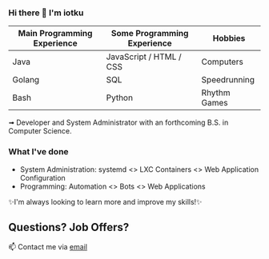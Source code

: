 ### Hi there 👋 I'm iotku

| Main Programming Experience | Some Programming Experience | Hobbies
| -------------               | --------------------------  | -------
| Java                        | JavaScript / HTML / CSS     | Computers
| Golang                      | SQL                         | Speedrunning
| Bash                        | Python                      | Rhythm Games

➟ Developer and System Administrator with an forthcoming B.S. in Computer Science.

### What I've done
 - System Administration: systemd <> LXC Containers <> Web Application Configuration
 - Programming: Automation <> Bots <> Web Applications
 
✨I'm always looking to learn more and improve my skills!✨

## Questions? Job Offers?
📫 Contact me via [email](mailto:github@iotku.pw)
<!--
**iotku/iotku** is a ✨ _special_ ✨ repository because its `README.md` (this file) appears on your GitHub profile.

Here are some ideas to get you started:

- 🔭 I’m currently working on ...
- 🌱 I’m currently learning ...
- 👯 I’m looking to collaborate on ...
- 🤔 I’m looking for help with ...
- 💬 Ask me about ...
- 📫 How to reach me: ...
- 😄 Pronouns: ...
- ⚡ Fun fact: ...
-->
